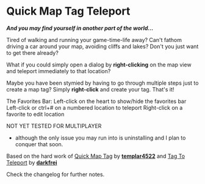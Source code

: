 # Quick Map Tag Teleport

**_And you may find yourself in another part of the world..._**


Tired of walking and running your game-time-life away? 
Can't fathom driving a car around your map, avoiding cliffs and lakes? 
Don't you just want to get there already?

What if you could simply open a dialog by **right-clicking** on the map view and teleport immediately to that location? 

Maybe you have been stymied by having to go through multiple steps just to create a map tag? 
Simply **right-click** and create your tag. That's it!

The Favorites Bar:
Left-click on the heart to show/hide the favorites bar 
Left-click or ctrl+# on a numbered location to teleport
Right-click on a favorite to edit location

NOT YET TESTED FOR MULTIPLAYER
* although the only issue you may run into is uninstalling and I plan to conquer that soon.

Based on the hard work of [Quick Map Tag](https://mods.factorio.com/mod/QuickMapTag) by **[templar4522](https://mods.factorio.com/user/templar4522)** and [Tag To Teleport](https://mods.factorio.com/mod/TagToTeleport) by **[darkfrei](https://mods.factorio.com/user/darkfrei)**

Check the changelog for further notes.